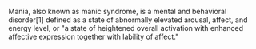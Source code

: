 Mania, also known as manic syndrome, is a mental and behavioral disorder[1] defined as a state of abnormally elevated arousal, affect, and energy level, or "a state of heightened overall activation with enhanced affective expression together with lability of affect."